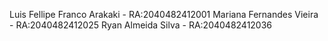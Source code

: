 Luis Fellipe Franco Arakaki - RA:2040482412001
Mariana Fernandes Vieira - RA:2040482412025
Ryan Almeida Silva - RA:2040482412036